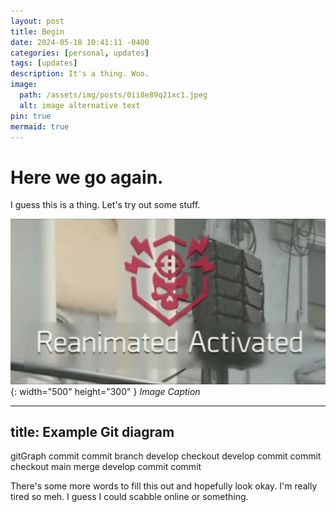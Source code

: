 ```yaml
---
layout: post
title: Begin
date: 2024-05-18 10:41:11 -0400
categories: [personal, updates]
tags: [updates]
description: It's a thing. Woo.
image:
  path: /assets/img/posts/0ii8e89q21xc1.jpeg
  alt: image alternative text
pin: true
mermaid: true
---
```

# Here we go again.

I guess this is a thing. Let's try out some stuff.

![Desktop View](/assets/img/posts/reanim.jpeg){: width="500" height="300" }
_Image Caption_

---
title: Example Git diagram
---
gitGraph
   commit
   commit
   branch develop
   checkout develop
   commit
   commit
   checkout main
   merge develop
   commit
   commit


There's some more words to fill this out and hopefully look okay. I'm really tired so meh. I guess I could scabble online or something.
